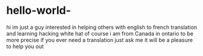 # hello-world-
hi im just a guy interested in helping others with english to french translation and learning hacking white hat of course 
i am from Canada in ontario to be more precise 
if you ever need a translation just ask me it will be a pleasure to help you out 

